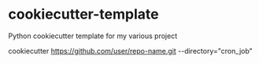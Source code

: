 # cookiecutter-template
Python cookiecutter template for my various project


cookiecutter https://github.com/user/repo-name.git --directory="cron_job"